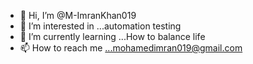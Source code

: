 - 👋 Hi, I’m @M-ImranKhan019
- 👀 I’m interested in ...automation testing
- 🌱 I’m currently learning ...How to balance life 
- 📫 How to reach me ...mohamedimran019@gmail.com
  
  

<!---
M-ImranKhan019/M-ImranKhan019 is a ✨ special ✨ repository because its `README.md` (this file) appears on your GitHub profile.
You can click the Preview link to take a look at your changes.
--->
